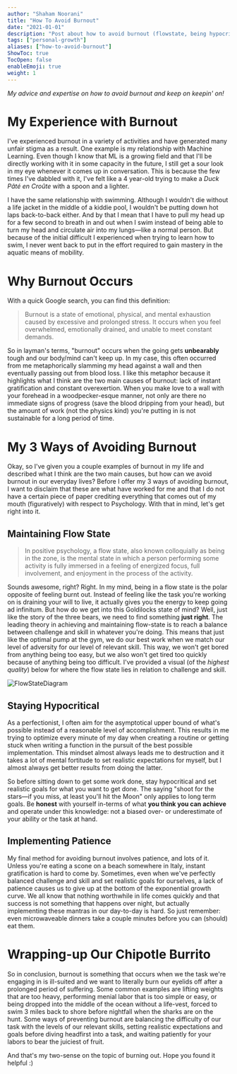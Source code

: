 ```yaml
---
author: "Shaham Noorani"
title: "How To Avoid Burnout"
date: "2021-01-01"
description: "Post about how to avoid burnout (flowstate, being hypocritical, patience)"
tags: ["personal-growth"]
aliases: ["how-to-avoid-burnout"]
ShowToc: true
TocOpen: false
enableEmoji: true
weight: 1
---
```


<!--blurb-->
*My advice and expertise on how to avoid burnout and keep on keepin' on!*

<!--more-->
# My Experience with Burnout

I've experienced burnout in a variety of activities and have generated many unfair stigma as a result. One example is my relationship with Machine Learning. Even though I know that ML is a growing field and that I'll be directly working with it in some capacity in the future, I still get a sour look in my eye whenever it comes up in conversation. This is because the few times I've dabbled with it, I've felt like a 4 year-old trying to make a *Duck Pâté en Croûte* with a spoon and a lighter. 

I have the same relationship with swimming. Although I wouldn't die without a life jacket in the middle of a kiddie pool, I wouldn't be putting down hot laps back-to-back either. And by that I mean that I have to pull my head up for a few second to breath in and out when I swim instead of being able to turn my head and circulate air into my lungs—like a normal person. But because of the initial difficult I experienced when trying to learn how to swim, I never went back to put in the effort required to gain mastery in the aquatic means of mobility.

# Why Burnout Occurs

With a quick Google search, you can find this definition:

> Burnout is a state of emotional, physical, and mental exhaustion caused by excessive and prolonged stress. It occurs when you feel overwhelmed, emotionally drained, and unable to meet constant demands.

So in layman's terms, "burnout" occurs when the going gets **unbearably** tough and our body/mind can't keep up. In my case, this often occurred from me metaphorically slamming my head against a wall and then eventually passing out from blood loss. I like this metaphor because it highlights what I think are the two main causes of burnout: lack of instant gratification and constant overexertion. When you make love to a wall with your forehead in a woodpecker-esque manner, not only are there no immediate signs of progress (save the blood dripping from your head), but the amount of work (not the physics kind) you're putting in is not sustainable for a long period of time. 

# My 3 Ways of Avoiding Burnout

Okay, so I've given you a couple examples of burnout in my life and described what I think are the two main causes, but how can we avoid burnout in our everyday lives? Before I offer my 3 ways of avoiding burnout, I want to disclaim that these are what have worked for me and that I do not have a certain piece of paper crediting everything that comes out of my mouth (figuratively) with respect to Psychology. With that in mind, let's get right into it. 

## Maintaining Flow State

> In positive psychology, a flow state, also known colloquially as being in the zone, is the mental state in which a person performing some activity is fully immersed in a feeling of energized focus, full involvement, and enjoyment in the process of the activity.

Sounds awesome, right? Right. In my mind, being in a flow state is the polar opposite of feeling burnt out. Instead of feeling like the task you're working on is draining your will to live, it actually gives you the energy to keep going ad infinitum. But how do we get into this Goldilocks state of mind? Well, just like the story of the three bears, we need to find something **just right**. The leading theory in achieving and maintaining flow-state is to reach a balance between challenge and skill in whatever you're doing. This means that just like the optimal pump at the gym, we do our best work when we match our level of adversity for our level of relevant skill. This way, we won't get bored from anything being too easy, but we also won't get tired too quickly because of anything being too difficult. I've provided a visual (of the *highest quality*) below for where the flow state lies in relation to challenge and skill.

![FlowStateDiagram](../../flowstatediagram.png)

## Staying Hypocritical

As a perfectionist, I often aim for the asymptotical upper bound of what's possible instead of a reasonable level of accomplishment. This results in me trying to optimize every minute of my day when creating a routine or getting stuck when writing a function in the pursuit of the best possible implementation. This mindset almost always leads me to destruction and it takes a lot of mental fortitude to set realistic expectations for myself, but I almost always get better results from doing the latter. 

So before sitting down to get some work done, stay hypocritical and set realistic goals for what you want to get done. The saying "shoot for the stars—if you miss, at least you'll hit the Moon" only applies to long term goals. Be **honest** with yourself in-terms of what **you think you can achieve** and operate under this knowledge: not a biased over- or underestimate of your ability or the task at hand. 

## Implementing Patience

My final method for avoiding burnout involves patience, and lots of it. Unless you're eating a scone on a beach somewhere in Italy, instant gratification is hard to come by. Sometimes, even when we've perfectly balanced challenge and skill and set realistic goals for ourselves, a lack of patience causes us to give up at the bottom of the exponential growth curve. We all know that nothing worthwhile in life comes quickly and that success is not something that happens over night, but actually implementing these mantras in our day-to-day is hard. So just remember: even microwaveable dinners take a couple minutes before you can (should) eat them. 

# Wrapping-up Our Chipotle Burrito

So in conclusion, burnout is something that occurs when we the task we're engaging in is ill-suited and we want to literally burn our eyelids off after a prolonged period of suffering. Some common examples are lifting weights that are too heavy, performing menial labor that is too simple or easy, or being dropped into the middle of the ocean without a life-vest, forced to swim 3 miles back to shore before nightfall when the sharks are on the hunt. Some ways of preventing burnout are balancing the difficulty of our task with the levels of our relevant skills, setting realistic expectations and goals before diving headfirst into a task, and waiting patiently for your labors to bear the juiciest of fruit. 

And that's my two-sense on the topic of burning out. Hope you found it helpful :)
